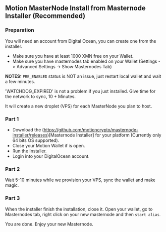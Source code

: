 Motion MasterNode Install from Masternode Installer (Recommended)
-------

### Preparation

You will need an account from Digital Ocean, you can create one from the installer.

- Make sure you have at least 1000 XMN free on your Wallet.
- Make sure you have masternodes tab enabled on your Wallet (Settings -> Advanced Settings -> Show Masternodes Tab)

**NOTES:** `PRE_ENABLED` status is NOT an issue, just restart local wallet and wait a few minutes.

'WATCHDOG_EXPIRED' is not a problem if you just installed. Give time for the network to sync, 10 + Minutes.

It will create a new droplet (VPS) for each MasterNode you plan to host.

### Part 1

- Download the (https://github.com/motioncrypto/masternode-installer/releases)[Masternode Installer] for your platform (Currently only 64 bits OS supported).
- Close your Motion Wallet if is open.
- Run the Installer.
- Login into your DigitalOcean account.

### Part 2

Wait 5-10 minutes while we provision your VPS, sync the wallet and make magic.

### Part 3

When the installer finish the installation, close it. Open your wallet, go to Masternodes tab, right click on your new masternode and then `start alias`.

You are done. Enjoy your new Masternode.